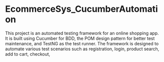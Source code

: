 # EcommerceSys_CucumberAutomation
This project is an automated testing framework for an online shopping app. It is built using Cucumber for BDD, the POM design pattern for better test maintenance, and TestNG as the test runner. The framework is designed to automate various test scenarios such as  registration, login, product search, add to cart, checkout,
